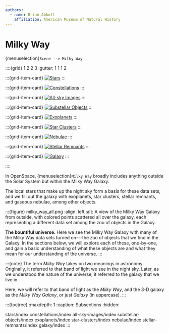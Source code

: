 ```yaml
---
authors:
  - name: Brian Abbott
    affiliation: American Museum of Natural History
---
```



# Milky Way

{menuselection}`Scene --> Milky Way`


::::{grid} 1 2 2 3
:gutter: 1 1 1 2

:::{grid-item-card} [](/content/milky-way/stars/index)
[![Stars](/content/milky-way/stars/stars/stars_icon.png)](/content/milky-way/stars/index)
:::

:::{grid-item-card} [](/content/milky-way/constellations/index)
[![Constellations](/content/milky-way/constellations/constellation-art/constellation_art_icon.png)](/content/milky-way/constellations/index)
:::

:::{grid-item-card} [](/content/milky-way/all-sky-images/index)
[![All-sky Images](/content/milky-way/all-sky-images/hydrogen-alpha/halpha_icon.png)](/content/milky-way/all-sky-images/index)
:::

:::{grid-item-card} [](/content/milky-way/substellar-objects/index)
[![Substellar Objects](/content/milky-way/substellar-objects/brown-dwarfs/brown_dwarfs_icon.png)](/content/milky-way/substellar-objects/index)
:::

:::{grid-item-card} [](/content/milky-way/exoplanets/index)
[![Exoplanets](/content/milky-way/exoplanets/exoplanet-system-module/exoplanet_module_icon.png)](/content/milky-way/exoplanets/index)
:::

:::{grid-item-card} [](/content/milky-way/star-clusters/index)
[![Star Clusters](/content/milky-way/star-clusters/globular-clusters/globular_clusters_icon.png)](/content/milky-way/star-clusters/index)
:::

:::{grid-item-card} [](/content/milky-way/nebulae/index)
[![Nebulae](/content/milky-way/nebulae/HII-regions/HII_regions_icon.png)](/content/milky-way/nebulae/index)
:::

:::{grid-item-card} [](/content/milky-way/stellar-remnants/index)
[![Stellar Remnants](/content/milky-way/stellar-remnants/pulsars/pulsars_icon.png)](/content/milky-way/stellar-remnants/index)
:::

:::{grid-item-card} [](/content/milky-way/galaxy/index)
[![Galaxy](/content/milky-way/galaxy/milky-way-galaxy-image/galaxy_image_icon.png)](/content/milky-way/galaxy/index)
:::

::::


In OpenSpace, {menuselection}`Milky Way` broadly includes anything outside the Solar System but within the Milky Way Galaxy.

The local stars that make up the night sky form a basis for these data sets, and we fill out the galaxy with exoplanets, star clusters, stellar remnants, and gaseous nebulae, among other objects.

:::{figure} milky_way_all.png
:align: left
:alt: A view of the Milky Way Galaxy from outside, with colored points scattered all over the galaxy, each representing a different data set among the zoo of objects in the Galaxy.

**The bountiful universe.** Here we see the Milky Way Galaxy with many of the Milky Way data sets turned on---the zoo of objects that we find in the Galaxy. In the sections below, we will explore each of these, one-by-one, and gain a basic understanding of what these objects are and what they mean for our understanding of the universe.
:::


:::{note}
The term _Milky Way_ takes on two meanings in astronomy. Originally, it referred to that band of light we see in the night sky. Later, as we understood the nature of the universe, it referred to the galaxy that we live in. 

Here, we will refer to that band of light as the _Milky Way_, and the 3-D galaxy as the _Milky Way Galaxy_, or just _Galaxy_ (in uppercase).
:::



:::{toctree}
:maxdepth: 1
:caption: Subsections
:hidden:

stars/index
constellations/index
all-sky-images/index
substellar-objects/index
exoplanets/index
star-clusters/index
nebulae/index
stellar-remnants/index
galaxy/index
:::

